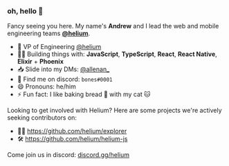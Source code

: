 ### oh, hello 👋

Fancy seeing you here. My name's **Andrew** and I lead the web and mobile engineering teams  **[@helium](https://www.github.com/helium)**.


- :office: VP of Engineering [@helium](https://www.helium.com)
- 👨‍💻 Building things with: **JavaScript**, **TypeScript**, **React**, **React Native**, **Elixir** + **Phoenix**
- 📥 Slide into my DMs: [@allenan_](https://twitter.com/allenan_)
- 👾 Find me on discord: `bones#0001`
- 😄 Pronouns: he/him
- ⚡ Fun fact: I like baking bread 🥖  with my cat 🐱 


Looking to get involved with Helium? Here are some projects we're actively seeking contributors on:

- 👨‍🚀 https://github.com/helium/explorer
- 🛠 https://github.com/helium/helium-js

Come join us in discord: [discord.gg/helium](https://discord.gg/helium)
